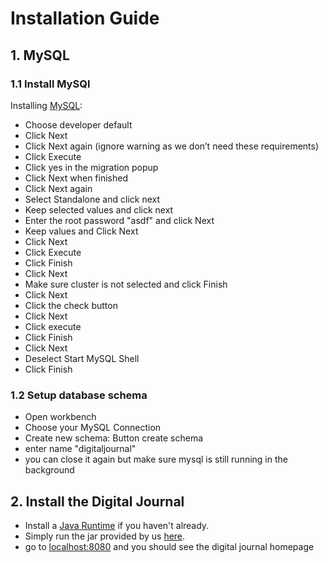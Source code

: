 # Installation Guide

## 1. MySQL

### 1.1 Install MySQl

Installing [MySQL](https://dev.mysql.com/downloads/installer/):
-	Choose developer default
-	Click Next
-	Click Next again (ignore warning as we don’t need these requirements)
-	Click Execute
-	Click yes in the migration popup
-	Click Next when finished
-	Click Next again
-	Select Standalone and click next
-	Keep selected values and click next
-	Enter the root password "asdf" and click Next
-	Keep values and Click Next
-	Click Next
-	Click Execute
-	Click Finish
-	Click Next
-	Make sure cluster is not selected and click Finish
-	Click Next
-	Click the check button
-	Click Next
-	Click execute
-	Click Finish
-	Click Next
-	Deselect Start MySQL Shell
-	Click Finish

### 1.2 Setup database schema

-   Open workbench
-   Choose your MySQL Connection
-   Create new schema: Button create schema 
-   enter name "digitaljournal"
- you can close it again but make sure mysql is still running in the background 



## 2. Install the Digital Journal

-   Install a [Java Runtime](https://www.java.com/de/) if you haven't already.
-   Simply run the jar provided by us [here](https://github.com/Toaster996/softwareengineering/releases).
-   go to [localhost:8080](http://localhost:8080/) and you should see the digital journal homepage

